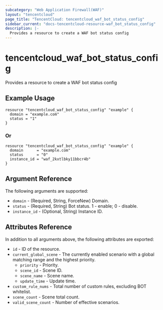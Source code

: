 ```yaml
---
subcategory: "Web Application Firewall(WAF)"
layout: "tencentcloud"
page_title: "TencentCloud: tencentcloud_waf_bot_status_config"
sidebar_current: "docs-tencentcloud-resource-waf_bot_status_config"
description: |-
  Provides a resource to create a WAF bot status config
---
```


# tencentcloud_waf_bot_status_config

Provides a resource to create a WAF bot status config

## Example Usage

```hcl
resource "tencentcloud_waf_bot_status_config" "example" {
  domain = "example.com"
  status = "1"
}
```

### Or

```hcl
resource "tencentcloud_waf_bot_status_config" "example" {
  domain      = "example.com"
  status      = "0"
  instance_id = "waf_2kxtlbky11bbcr4b"
}
```

## Argument Reference

The following arguments are supported:

* `domain` - (Required, String, ForceNew) Domain.
* `status` - (Required, String) Bot status. 1 - enable; 0 - disable.
* `instance_id` - (Optional, String) Instance ID.

## Attributes Reference

In addition to all arguments above, the following attributes are exported:

* `id` - ID of the resource.
* `current_global_scene` - The currently enabled scenario with a global matching range and the highest priority.
  * `priority` - Priority.
  * `scene_id` - Scene ID.
  * `scene_name` - Scene name.
  * `update_time` - Update time.
* `custom_rule_nums` - Total number of custom rules, excluding BOT whitelist.
* `scene_count` - Scene total count.
* `valid_scene_count` - Number of effective scenarios.


